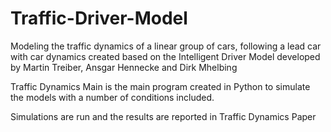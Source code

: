 # Traffic-Driver-Model
Modeling the traffic dynamics of a linear group of cars, following a lead car with car dynamics created based on the Intelligent Driver Model developed by Martin Treiber, Ansgar Hennecke and Dirk Mhelbing

Traffic Dynamics Main is the main program created in Python to simulate the models with a number of conditions included. 

Simulations are run and the results are reported in Traffic Dynamics Paper
